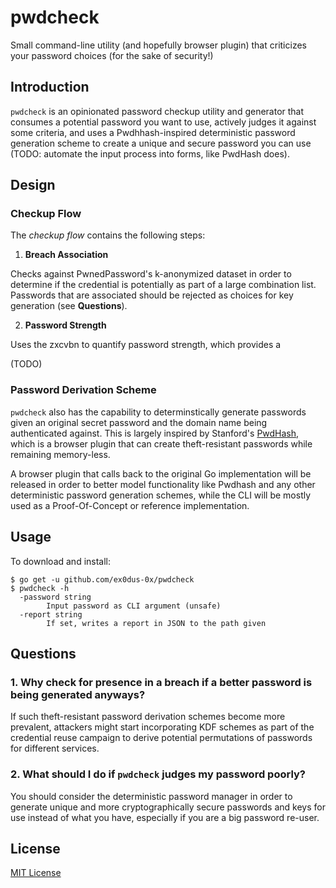 # pwdcheck

Small command-line utility (and hopefully browser plugin)  that criticizes your password choices (for the sake of security!)

## Introduction

`pwdcheck` is an opinionated password checkup utility and generator that consumes a potential password you want to use, actively judges it against some criteria, and uses a Pwdhhash-inspired deterministic password generation scheme to create a unique and secure password you can use (TODO: automate the input process into forms, like PwdHash does).

## Design

### Checkup Flow

The _checkup flow_ contains the following steps:

1. __Breach Association__

Checks against PwnedPassword's k-anonymized dataset in order to determine if the credential is potentially as part of
a large combination list. Passwords that are associated should be rejected as choices for key generation (see __Questions__).

2. __Password Strength__

Uses the zxcvbn to quantify password strength, which provides a

(TODO)

### Password Derivation Scheme

`pwdcheck` also has the capability to determinstically generate passwords given an original secret password and the domain name being authenticated against. This is largely inspired by Stanford's [PwdHash](https://pwdhash.github.io/website/), which is a browser plugin that can create theft-resistant passwords while remaining memory-less.

A browser plugin that calls back to the original Go implementation will be released in order to better model functionality like Pwdhash and any other deterministic password generation schemes, while the CLI will be mostly used as a Proof-Of-Concept or reference implementation.

## Usage

To download and install:

```
$ go get -u github.com/ex0dus-0x/pwdcheck
$ pwdcheck -h
  -password string
        Input password as CLI argument (unsafe)
  -report string
        If set, writes a report in JSON to the path given
```

## Questions

### 1. Why check for presence in a breach if a better password is being generated anyways?

If such theft-resistant password derivation schemes become more prevalent, attackers might start
incorporating KDF schemes as part of the credential reuse campaign to derive potential permutations
of passwords for different services.

### 2. What should I do if `pwdcheck` judges my password poorly?

You should consider the deterministic password manager in order to generate unique and more cryptographically secure passwords and keys for use instead of what you have, especially if you are a big password re-user.

## License

[MIT License](https://codemuch.tech/license.txt)
